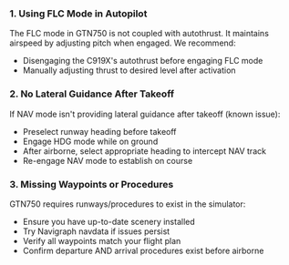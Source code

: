 ### 1. Using FLC Mode in Autopilot
The FLC mode in GTN750 is not coupled with autothrust. It maintains airspeed by adjusting pitch when engaged. We recommend:
- Disengaging the C919X's autothrust before engaging FLC mode
- Manually adjusting thrust to desired level after activation

### 2. No Lateral Guidance After Takeoff
If NAV mode isn't providing lateral guidance after takeoff (known issue):
- Preselect runway heading before takeoff
- Engage HDG mode while on ground
- After airborne, select appropriate heading to intercept NAV track
- Re-engage NAV mode to establish on course

### 3. Missing Waypoints or Procedures
GTN750 requires runways/procedures to exist in the simulator:
- Ensure you have up-to-date scenery installed
- Try Navigraph navdata if issues persist
- Verify all waypoints match your flight plan
- Confirm departure AND arrival procedures exist before airborne
